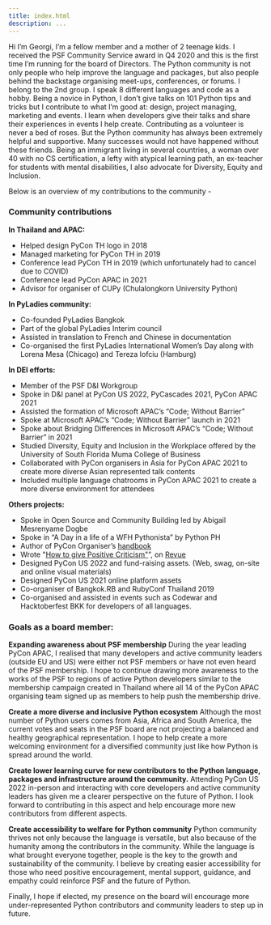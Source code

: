 ```yaml
---
title: index.html
description: ...
---
```


Hi I’m Georgi, I’m a fellow member and a mother of 2 teenage kids. I received the PSF Community Service award in Q4 2020 and this is the first time I’m running for the board of Directors.
The Python community is not only people who help improve the language and packages, but also people behind the backstage organising meet\-ups, conferences, or forums. I belong to the 2nd group.
I speak 8 different languages and code as a hobby. Being a novice in Python, I don’t give talks on 101 Python tips and tricks but I contribute to what I’m good at: design, project managing, marketing and events. I learn when developers give their talks and share their experiences in events I help create. Contributing as a volunteer is never a bed of roses. But the Python community has always been extremely helpful and supportive. Many successes would not have happened without these friends.
Being an immigrant living in several countries, a woman over 40 with no CS certification, a lefty with atypical learning path, an ex\-teacher for students with mental disabilities, I also advocate for Diversity, Equity and Inclusion.


Below is an overview of my contributions to the community \- 


### Community contributions


**In Thailand and APAC:**


* Helped design PyCon TH logo in 2018
* Managed marketing for PyCon TH in 2019
* Conference lead PyCon TH in 2019 (which unfortunately had to cancel due to COVID)
* Conference lead PyCon APAC in 2021
* Advisor for organiser of CUPy (Chulalongkorn University Python)


**In PyLadies community:**


* Co\-founded PyLadies Bangkok
* Part of the global PyLadies Interim council
* Assisted in translation to French and Chinese in documentation
* Co\-organised the first PyLadies International Women’s Day along with Lorena Mesa (Chicago) and Tereza Iofciu (Hamburg)


**In DEI efforts:**


* Member of the PSF D\&I Workgroup
* Spoke in D\&I panel at PyCon US 2022, PyCascades 2021, PyCon APAC 2021
* Assisted the formation of Microsoft APAC’s “Code; Without Barrier”
* Spoke at Microsoft APAC’s “Code; Without Barrier” launch in 2021
* Spoke about Bridging Differences in Microsoft APAC’s “Code; Without Barrier” in 2021
* Studied Diversity, Equity and Inclusion in the Workplace offered by the University of South Florida Muma College of Business
* Collaborated with PyCon organisers in Asia for PyCon APAC 2021 to create more diverse Asian represented talk contents
* Included multiple language chatrooms in PyCon APAC 2021 to create a more diverse environment for attendees


**Others projects:**


* Spoke in Open Source and Community Building led by Abigail Mesrenyame Dogbe
* Spoke in “A Day in a life of a WFH Pythonista” by Python PH
* Author of PyCon Organiser’s [handbook](https://github.com/PyConTH/organisers-handbook)
* Wrote "[How to give Positive Criticism"](https://www.linkedin.com/pulse/how-give-positive-criticism-georgi-ker/)”, on [Revue](https://www.getrevue.co/profile/georgically/issues/georgically-speaking-issue-1-how-to-give-positive-criticism-931854)
* Designed PyCon US 2022 and fund\-raising assets. (Web, swag, on\-site and online visual materials)
* Designed PyCon US 2021 online platform assets
* Co\-organiser of Bangkok.RB and RubyConf Thailand 2019
* Co\-organised and assisted in events such as Codewar and Hacktoberfest BKK for developers of all languages.


### Goals as a board member:


**Expanding awareness about PSF membership**
During the year leading PyCon APAC, I realised that many developers and active community leaders (outside EU and US) were either not PSF members or have not even heard of the PSF membership. I hope to continue drawing more awareness to the works of the PSF to regions of active Python developers similar to the membership campaign created in Thailand where all 14 of the PyCon APAC organising team signed up as members to help push the membership drive.


**Create a more diverse and inclusive Python ecosystem**
Although the most number of Python users comes from Asia, Africa and South America, the current votes and seats in the PSF board are not projecting a balanced and healthy geographical representation. I hope to help create a more welcoming environment for a diversified community just like how Python is spread around the world.


**Create lower learning curve for new contributors to the Python language, packages and infrastructure around the community.**
Attending PyCon US 2022 in\-person and interacting with core developers and active community leaders has given me a clearer perspective on the future of Python. I look forward to contributing in this aspect and help encourage more new contributors from different aspects.


**Create accessibility to welfare for Python community**
Python community thrives not only because the language is versatile, but also because of the humanity among the contributors in the community. While the language is what brought everyone together, people is the key to the growth and sustainability of the community. I believe by creating easier accessibility for those who need positive encouragement, mental support, guidance, and empathy could reinforce PSF and the future of Python.


Finally, I hope if elected, my presence on the board will encourage more under\-represented Python contributors and community leaders to step up in future.


